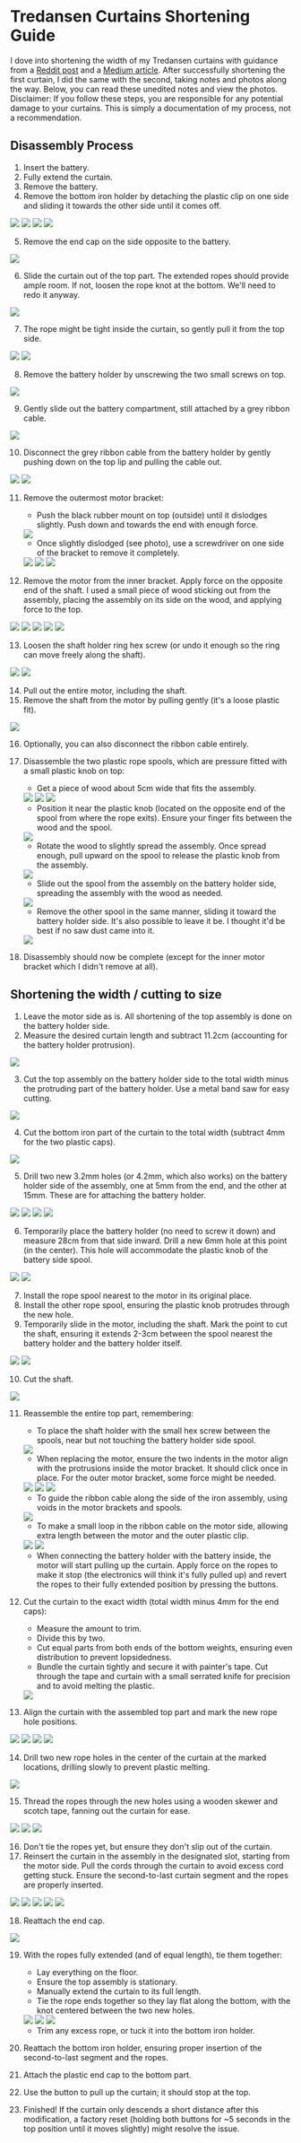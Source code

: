 # Tredansen Curtains Shortening Guide

I dove into shortening the width of my Tredansen curtains with guidance from a [Reddit post](https://www.reddit.com/r/tradfri/comments/15hj3r2/ikea_tredansen_diy_guide_cut_complete_disassembly/) and a [Medium article](https://medium.com/@jared_1228/praktlysing-ikea-smart-blinds-cut-to-size-95d16a2315ef). After successfully shortening the first curtain, I did the same with the second, taking notes and photos along the way. Below, you can read these unedited notes and view the photos. Disclaimer: If you follow these steps, you are responsible for any potential damage to your curtains. This is simply a documentation of my process, not a recommendation.

## Disassembly Process
1. Insert the battery.
2. Fully extend the curtain.
3. Remove the battery.
4. Remove the bottom iron holder by detaching the plastic clip on one side and sliding it towards the other side until it comes off.
<img src="img/4-1.jpg" />
<img src="img/4-2.jpg" />
<img src="img/4-3.jpg" />
<img src="img/4-4.jpg" />

5. Remove the end cap on the side opposite to the battery.
<img src="img/5.jpg" />

6. Slide the curtain out of the top part. The extended ropes should provide ample room. If not, loosen the rope knot at the bottom. We'll need to redo it anyway.
<img src="img/6.jpg" />

7. The rope might be tight inside the curtain, so gently pull it from the top side.
<img src="img/7-1.jpg" />
<img src="img/7-2.jpg" />

8. Remove the battery holder by unscrewing the two small screws on top.
<img src="img/8.jpg" />

9. Gently slide out the battery compartment, still attached by a grey ribbon cable.
<img src="img/9.jpg" />

10. Disconnect the grey ribbon cable from the battery holder by gently pushing down on the top lip and pulling the cable out.
<img src="img/10-1.jpg" />
<img src="img/10-2.jpg" />

11. Remove the outermost motor bracket:
    - Push the black rubber mount on top (outside) until it dislodges slightly. Push down and towards the end with enough force.
    <img src="img/11-1.jpg" />

    - Once slightly dislodged (see photo), use a screwdriver on one side of the bracket to remove it completely.
    <img src="img/11-2.jpg" />
    <img src="img/11-3.jpg" />
    <img src="img/11-4.jpg" />

12. Remove the motor from the inner bracket. Apply force on the opposite end of the shaft. I used a small piece of wood sticking out from the assembly, placing the assembly on its side on the wood, and applying force to the top.
<img src="img/12-1.jpg" />
<img src="img/12-2.jpg" />
<img src="img/12-3.jpg" />
<img src="img/12-4.jpg" />
<img src="img/12-5.jpg" />

13. Loosen the shaft holder ring hex screw (or undo it enough so the ring can move freely along the shaft).
<img src="img/13-1.jpg" />
<img src="img/13-2.jpg" />

14. Pull out the entire motor, including the shaft.
15. Remove the shaft from the motor by pulling gently (it's a loose plastic fit).
<img src="img/15.jpg" />

16. Optionally, you can also disconnect the ribbon cable entirely.
17. Disassemble the two plastic rope spools, which are pressure fitted with a small plastic knob on top:
    - Get a piece of wood about 5cm wide that fits the assembly.
    <img src="img/17-1.jpg" />
    <img src="img/17-2.jpg" />
    <img src="img/17-3.jpg" />

    - Position it near the plastic knob (located on the opposite end of the spool from where the rope exits). Ensure your finger fits between the wood and the spool.
    <img src="img/17-4.jpg" />

    - Rotate the wood to slightly spread the assembly. Once spread enough, pull upward on the spool to release the plastic knob from the assembly.
    <img src="img/17-5.jpg" />

    - Slide out the spool from the assembly on the battery holder side, spreading the assembly with the wood as needed.
    <img src="img/17-6.jpg" />

    - Remove the other spool in the same manner, sliding it toward the battery holder side. It's also possible to leave it be. I thought it'd be best if no saw dust came into it.
    <img src="img/17-7.jpg" />

18. Disassembly should now be complete (except for the inner motor bracket which I didn't remove at all).

## Shortening the width / cutting to size
1. Leave the motor side as is. All shortening of the top assembly is done on the battery holder side.
2. Measure the desired curtain length and subtract 11.2cm (accounting for the battery holder protrusion).
<img src="img/cut2.jpg" />

3. Cut the top assembly on the battery holder side to the total width minus the protruding part of the battery holder. Use a metal band saw for easy cutting.
<img src="img/cut3.jpg" />

4. Cut the bottom iron part of the curtain to the total width (subtract 4mm for the two plastic caps).
<img src="img/cut4.jpg" />

5. Drill two new 3.2mm holes (or 4.2mm, which also works) on the battery holder side of the assembly, one at 5mm from the end, and the other at 15mm. These are for attaching the battery holder.
<img src="img/cut5-1.jpg" />
<img src="img/cut5-2.jpg" />
<img src="img/cut5-3.jpg" />
<img src="img/cut5-4.jpg" />

6. Temporarily place the battery holder (no need to screw it down) and measure 28cm from that side inward. Drill a new 6mm hole at this point (in the center). This hole will accommodate the plastic knob of the battery side spool.
<img src="img/cut6-1.jpg" />
<img src="img/cut6-2.jpg" />

7. Install the rope spool nearest to the motor in its original place.
8. Install the other rope spool, ensuring the plastic knob protrudes through the new hole.
9. Temporarily slide in the motor, including the shaft. Mark the point to cut the shaft, ensuring it extends 2-3cm between the spool nearest the battery holder and the battery holder itself.
<img src="img/cut9-1.jpg" />
<img src="img/cut9-2.jpg" />

10. Cut the shaft.
<img src="img/cut10.jpg" />

11. Reassemble the entire top part, remembering:
    - To place the shaft holder with the small hex screw between the spools, near but not touching the battery holder side spool.
    <img src="img/cut11-1.jpg" />

    - When replacing the motor, ensure the two indents in the motor align with the protrusions inside the motor bracket. It should click once in place. For the outer motor bracket, some force might be needed.
    <img src="img/cut11-2.jpg" />
    <img src="img/cut11-3.jpg" />
    <img src="img/cut11-4.jpg" />

    - To guide the ribbon cable along the side of the iron assembly, using voids in the motor brackets and spools.
    <img src="img/cut11-5.jpg" />

    - To make a small loop in the ribbon cable on the motor side, allowing extra length between the motor and the outer plastic clip.
    <img src="img/cut11-6.jpg" />
    <img src="img/cut11-7.jpg" />

    - When connecting the battery holder with the battery inside, the motor will start pulling up the curtain. Apply force on the ropes to make it stop (the electronics will think it's fully pulled up) and revert the ropes to their fully extended position by pressing the buttons.
12. Cut the curtain to the exact width (total width minus 4mm for the end caps):
    - Measure the amount to trim.
    - Divide this by two.
    - Cut equal parts from both ends of the bottom weights, ensuring even distribution to prevent lopsidedness.
    - Bundle the curtain tightly and secure it with painter's tape. Cut through the tape and curtain with a small serrated knife for precision and to avoid melting the plastic.
    <img src="img/cut12.jpg" />

13. Align the curtain with the assembled top part and mark the new rope hole positions.
<img src="img/cut13-1.jpg" />
<img src="img/cut13-2.jpg" />
<img src="img/cut13-3.jpg" />
<img src="img/cut13-4.jpg" />

14. Drill two new rope holes in the center of the curtain at the marked locations, drilling slowly to prevent plastic melting.
<img src="img/cut14-1.jpg" />

15. Thread the ropes through the new holes using a wooden skewer and scotch tape, fanning out the curtain for ease.
<img src="img/cut15-1.jpg" />
<img src="img/cut15-2.jpg" />
<img src="img/cut15-3.jpg" />

16. Don't tie the ropes yet, but ensure they don't slip out of the curtain.
17. Reinsert the curtain in the assembly in the designated slot, starting from the motor side. Pull the cords through the curtain to avoid excess cord getting stuck. Ensure the second-to-last curtain segment and the ropes are properly inserted.
<img src="img/cut17-1.jpg" />
<img src="img/cut17-2.jpg" />
<img src="img/cut17-3.jpg" />
<img src="img/cut17-4.jpg" />
<img src="img/cut17-5.jpg" />

18. Reattach the end cap.
<img src="img/cut18.jpg" />

19. With the ropes fully extended (and of equal length), tie them together:
    - Lay everything on the floor.
    - Ensure the top assembly is stationary.
    - Manually extend the curtain to its full length.
    - Tie the rope ends together so they lay flat along the bottom, with the knot centered between the two new holes.
    <img src="img/cut19-1.jpg" />
    <img src="img/cut19-2.jpg" />
    <img src="img/cut19-3.jpg" />

    - Trim any excess rope, or tuck it into the bottom iron holder.
20. Reattach the bottom iron holder, ensuring proper insertion of the second-to-last segment and the ropes.
21. Attach the plastic end cap to the bottom part.
22. Use the button to pull up the curtain; it should stop at the top.
23. Finished! If the curtain only descends a short distance after this modification, a factory reset (holding both buttons for ~5 seconds in the top position until it moves slightly) might resolve the issue.
